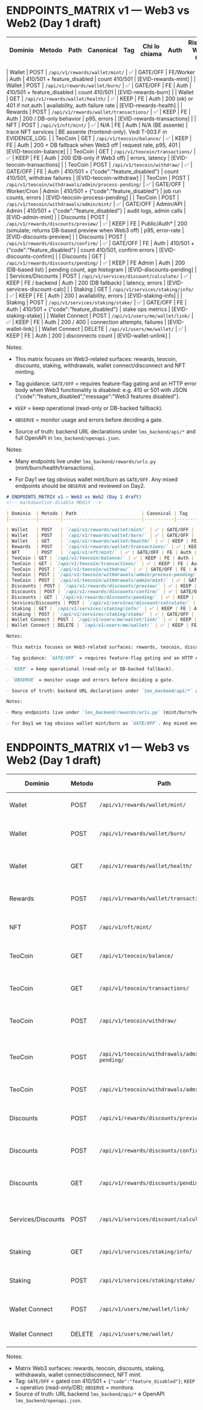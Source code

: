 # ENDPOINTS_MATRIX v1 — Web3 vs Web2 (Day 1 draft)
<!-- markdownlint-disable MD013 -->

| Dominio  | Metodo | Path                        | Canonical | Tag      | Chi lo chiama     | Auth   | Risposta Web3 OFF      | Log & metriche      | Note |
|----------|--------|-----------------------------|-----------|----------|-------------------|--------|------------------------|---------------------|------|

| Wallet   | POST   | `/api/v1/rewards/wallet/mint/` | ✅ | GATE/OFF | FE/Worker | Auth | 410/501 + feature_disabled | count 410/501 | [EVID-rewards-mint] |
| Wallet   | POST   | `/api/v1/rewards/wallet/burn/` | ✅ | GATE/OFF | FE | Auth | 410/501 + feature_disabled | count 410/501 | [EVID-rewards-burn] |
| Wallet   | GET    | `/api/v1/rewards/wallet/health/` | ✅ | KEEP | FE | Auth | 200 (ok) or 401 if not auth | availability, auth failure rate | [EVID-rewards-health] |
| Rewards  | POST   | `/api/v1/rewards/wallet/transactions/` | ✅ | KEEP | FE | Auth | 200 / DB-only behavior | p95, errors | [EVID-rewards-transactions] |
| NFT      | POST   | `/api/v1/nft/mint/` | ✅ | N/A | FE | Auth | N/A (BE assente) | trace NFT services | BE assente (frontend-only). Vedi T-003.F in EVIDENCE_LOG. |
| TeoCoin | GET | `/api/v1/teocoin/balance/` | ✅ | KEEP | FE | Auth | 200 + DB fallback when Web3 off | request rate, p95, 401 | [EVID-teocoin-balance] |
| TeoCoin | GET | `/api/v1/teocoin/transactions/` | ✅ | KEEP | FE | Auth | 200 (DB-only if Web3 off) | errors, latency | [EVID-teocoin-transactions] |
| TeoCoin | POST | `/api/v1/teocoin/withdraw/` | ✅ | GATE/OFF | FE | Auth | 410/501 + {"code":"feature_disabled"} | count 410/501, withdraw failures | [EVID-teocoin-withdraw] |
| TeoCoin | POST | `/api/v1/teocoin/withdrawals/admin/process-pending/` | ✅ | GATE/OFF | Worker/Cron | Admin | 410/501 + {"code":"feature_disabled"} | job run counts, errors | [EVID-teocoin-process-pending] |
| TeoCoin | POST | `/api/v1/teocoin/withdrawals/admin/mint/` | ✅ | GATE/OFF | Admin/API | Admin | 410/501 + {"code":"feature_disabled"} | audit logs, admin calls | [EVID-admin-mint] |
| Discounts | POST | `/api/v1/rewards/discounts/preview/` | ✅ | KEEP | FE | Public/Auth* | 200 (simulate; returns DB-based preview when Web3 off) | p95, error-rate | [EVID-discounts-preview] |
| Discounts | POST | `/api/v1/rewards/discounts/confirm/` | ✅ | GATE/OFF | FE | Auth | 410/501 + {"code":"feature_disabled"} | count 410/501, confirm errors | [EVID-discounts-confirm] |
| Discounts | GET | `/api/v1/rewards/discounts/pending/` | ✅ | KEEP | FE Admin | Auth | 200 (DB-based list) | pending count, age histogram | [EVID-discounts-pending] |
| Services/Discounts | POST | `/api/v1/services/discount/calculate/` | ✅ | KEEP | FE / backend | Auth | 200 (DB fallback) | latency, errors | [EVID-services-discount-calc] |
| Staking | GET | `/api/v1/services/staking/info/` | ✅ | KEEP | FE | Auth | 200 | availability, errors | [EVID-staking-info] |
| Staking | POST | `/api/v1/services/staking/stake/` | ✅ | GATE/OFF | FE | Auth | 410/501 + {"code":"feature_disabled"} | stake ops metrics | [EVID-staking-stake] |
| Wallet Connect | POST | `/api/v1/users/me/wallet/link/` | ✅ | KEEP | FE | Auth | 200 / 400 | connection attempts, failures | [EVID-wallet-link] |
| Wallet Connect | DELETE | `/api/v1/users/me/wallet/` | ✅ | KEEP | FE | Auth | 200 | disconnects count | [EVID-wallet-unlink] |

Notes:

- This matrix focuses on Web3-related surfaces: rewards, teocoin, discounts, staking, withdrawals, wallet connect/disconnect and NFT minting.

- Tag guidance: `GATE/OFF` = requires feature-flag gating and an HTTP error body when Web3 functionality is disabled: e.g. 410 or 501 with JSON {"code":"feature_disabled","message":"Web3 features disabled"}.

- `KEEP` = keep operational (read-only or DB-backed fallback).

- `OBSERVE` = monitor usage and errors before deciding a gate.

- Source of truth: backend URL declarations under `lms_backend/api/*` and full OpenAPI in `lms_backend/openapi.json`.

Notes:

- Many endpoints live under `lms_backend/rewards/urls.py` (mint/burn/health/transactions).

- For Day1 we tag obvious wallet mint/burn as `GATE/OFF`. Any mixed endpoints should be `OBSERVE` and reviewed on Day2.
```markdown
# ENDPOINTS_MATRIX v1 — Web3 vs Web2 (Day 1 draft)
<!-- markdownlint-disable MD013 -->

| Dominio  | Metodo | Path                        | Canonical | Tag      | Chi lo chiama     | Auth   | Risposta Web3 OFF      | Log & metriche      | Note |
|----------|--------|-----------------------------|-----------|----------|-------------------|--------|------------------------|---------------------|------|

| Wallet   | POST   | `/api/v1/rewards/wallet/mint/` | ✅ | GATE/OFF | FE/Worker | Auth | 410/501 + feature_disabled | count 410/501 | [EVID-rewards-mint] |
| Wallet   | POST   | `/api/v1/rewards/wallet/burn/` | ✅ | GATE/OFF | FE | Auth | 410/501 + feature_disabled | count 410/501 | [EVID-rewards-burn] |
| Wallet   | GET    | `/api/v1/rewards/wallet/health/` | ✅ | KEEP | FE | Auth | 200 (ok) or 401 if not auth | availability, auth failure rate | [EVID-rewards-health] |
| Rewards  | POST   | `/api/v1/rewards/wallet/transactions/` | ✅ | KEEP | FE | Auth | 200 / DB-only behavior | p95, errors | [EVID-rewards-transactions] |
| NFT      | POST   | `/api/v1/nft/mint/` | ✅ | GATE/OFF | FE | Auth | 410/501 + {"code":"feature_disabled"} | trace NFT services | [EVID-nft-mint] |
| TeoCoin | GET | `/api/v1/teocoin/balance/` | ✅ | KEEP | FE | Auth | 200 + DB fallback when Web3 off | request rate, p95, 401 | [EVID-teocoin-balance] |
| TeoCoin | GET | `/api/v1/teocoin/transactions/` | ✅ | KEEP | FE | Auth | 200 (DB-only if Web3 off) | errors, latency | [EVID-teocoin-transactions] |
| TeoCoin | POST | `/api/v1/teocoin/withdraw/` | ✅ | GATE/OFF | FE | Auth | 410/501 + {"code":"feature_disabled"} | count 410/501, withdraw failures | [EVID-teocoin-withdraw] |
| TeoCoin | POST | `/api/v1/teocoin/withdrawals/admin/process-pending/` | ✅ | GATE/OFF | Worker/Cron | Admin | 410/501 + {"code":"feature_disabled"} | job run counts, errors | [EVID-teocoin-process-pending] |
| TeoCoin | POST | `/api/v1/teocoin/withdrawals/admin/mint/` | ✅ | GATE/OFF | Admin/API | Admin | 410/501 + {"code":"feature_disabled"} | audit logs, admin calls | [EVID-admin-mint] |
| Discounts | POST | `/api/v1/rewards/discounts/preview/` | ✅ | KEEP | FE | Public/Auth* | 200 (simulate; returns DB-based preview when Web3 off) | p95, error-rate | [EVID-discounts-preview] |
| Discounts | POST | `/api/v1/rewards/discounts/confirm/` | ✅ | GATE/OFF | FE | Auth | 410/501 + {"code":"feature_disabled"} | count 410/501, confirm errors | [EVID-discounts-confirm] |
| Discounts | GET | `/api/v1/rewards/discounts/pending/` | ✅ | KEEP | FE Admin | Auth | 200 (DB-based list) | pending count, age histogram | [EVID-discounts-pending] |
| Services/Discounts | POST | `/api/v1/services/discount/calculate/` | ✅ | KEEP | FE / backend | Auth | 200 (DB fallback) | latency, errors | [EVID-services-discount-calc] |
| Staking | GET | `/api/v1/services/staking/info/` | ✅ | KEEP | FE | Auth | 200 | availability, errors | [EVID-staking-info] |
| Staking | POST | `/api/v1/services/staking/stake/` | ✅ | GATE/OFF | FE | Auth | 410/501 + {"code":"feature_disabled"} | stake ops metrics | [EVID-staking-stake] |
| Wallet Connect | POST | `/api/v1/users/me/wallet/link/` | ✅ | KEEP | FE | Auth | 200 / 400 | connection attempts, failures | [EVID-wallet-link] |
| Wallet Connect | DELETE | `/api/v1/users/me/wallet/` | ✅ | KEEP | FE | Auth | 200 | disconnects count | [EVID-wallet-unlink] |

Notes:

- This matrix focuses on Web3-related surfaces: rewards, teocoin, discounts, staking, withdrawals, wallet connect/disconnect and NFT minting.

- Tag guidance: `GATE/OFF` = requires feature-flag gating and an HTTP error body when Web3 functionality is disabled: e.g. 410 or 501 with JSON {"code":"feature_disabled","message":"Web3 features disabled"}.

- `KEEP` = keep operational (read-only or DB-backed fallback).

- `OBSERVE` = monitor usage and errors before deciding a gate.

- Source of truth: backend URL declarations under `lms_backend/api/*` and full OpenAPI in `lms_backend/openapi.json`.

Notes:

- Many endpoints live under `lms_backend/rewards/urls.py` (mint/burn/health/transactions).

- For Day1 we tag obvious wallet mint/burn as `GATE/OFF`. Any mixed endpoints should be `OBSERVE` and reviewed on Day2.

```
# ENDPOINTS_MATRIX v1 — Web3 vs Web2 (Day 1 draft)
<!-- markdownlint-disable MD013 -->

| Dominio  | Metodo | Path                                 | Canonical | Tag      | Chi lo chiama | Auth   | Risposta Web3 OFF                          | Log & metriche              | Note                               |
|----------|--------|--------------------------------------|-----------|----------|---------------|--------|--------------------------------------------|-----------------------------|------------------------------------|
| Wallet   | POST   | `/api/v1/rewards/wallet/mint/`       | ✅        | GATE/OFF | FE/Worker     | Auth   | 410/501 + feature_disabled                 | count 410/501               | [EVID-rewards-mint] (@sha:NA/NA)   |
| Wallet   | POST   | `/api/v1/rewards/wallet/burn/`       | ✅        | GATE/OFF | FE            | Auth   | 410/501 + feature_disabled                 | count 410/501               | [EVID-rewards-burn] (@sha:NA/NA)   |
| Wallet   | GET    | `/api/v1/rewards/wallet/health/`     | ✅        | KEEP     | FE            | Auth   | 200 (ok) or 401 if not auth                | availability, auth failures | [EVID-rewards-health] (@sha:NA/NA) |
| Rewards  | POST   | `/api/v1/rewards/wallet/transactions/` | ✅      | KEEP     | FE            | Auth   | 200 / DB-only behavior                     | p95, errors                 | [EVID-rewards-transactions] (@sha:NA/NA) |
| NFT      | POST   | `/api/v1/nft/mint/`                  | ✅        | GATE/OFF | FE            | Auth   | 410/501 + {"code":"feature_disabled"}      | trace NFT services          | [EVID-nft-mint] (@sha:NA/NA)       |
| TeoCoin  | GET    | `/api/v1/teocoin/balance/`           | ✅        | KEEP     | FE            | Auth   | 200 + DB fallback when Web3 off            | request rate, p95, 401      | [EVID-teocoin-balance] (@sha:NA/NA) |
| TeoCoin  | GET    | `/api/v1/teocoin/transactions/`      | ✅        | KEEP     | FE            | Auth   | 200 (DB-only if Web3 off)                  | errors, latency             | [EVID-teocoin-transactions] (@sha:NA/NA) |
| TeoCoin  | POST   | `/api/v1/teocoin/withdraw/`          | ✅        | GATE/OFF | FE            | Auth   | 410/501 + {"code":"feature_disabled"}      | count 410/501               | [EVID-teocoin-withdraw] (@sha:NA/NA) |
| TeoCoin  | POST   | `/api/v1/teocoin/withdrawals/admin/process-pending/` | ✅ | GATE/OFF | Worker/Cron | Admin | 410/501 + {"code":"feature_disabled"}      | job run counts, errors      | [EVID-teocoin-process-pending] (@sha:NA/NA) |
| TeoCoin  | POST   | `/api/v1/teocoin/withdrawals/admin/mint/` | ✅     | GATE/OFF | Admin/API     | Admin | 410/501 + {"code":"feature_disabled"}      | audit logs, admin calls     | [EVID-admin-mint] (@sha:NA/NA)     |
| Discounts | POST  | `/api/v1/rewards/discounts/preview/` | ✅        | KEEP     | FE            | Public/Auth* | 200 (simulate; DB-based preview)         | p95, error-rate             | [EVID-discounts-preview] (@sha:NA/NA) |
| Discounts | POST  | `/api/v1/rewards/discounts/confirm/` | ✅        | GATE/OFF | FE            | Auth   | 410/501 + {"code":"feature_disabled"}      | count 410/501               | [EVID-discounts-confirm] (@sha:NA/NA) |
| Discounts | GET   | `/api/v1/rewards/discounts/pending/` | ✅        | KEEP     | FE Admin      | Auth   | 200 (DB-based list)                        | pending count, age histo    | [EVID-discounts-pending] (@sha:NA/NA) |
| Services/Discounts | POST | `/api/v1/services/discount/calculate/` | ✅ | KEEP | FE / backend | Auth | 200 (DB fallback)                           | latency, errors             | [EVID-services-discount-calc] (@sha:NA/NA) |
| Staking  | GET    | `/api/v1/services/staking/info/`     | ✅        | KEEP     | FE            | Auth   | 200                                        | availability, errors        | [EVID-staking-info] (@sha:NA/NA)   |
| Staking  | POST   | `/api/v1/services/staking/stake/`    | ✅        | GATE/OFF | FE            | Auth   | 410/501 + {"code":"feature_disabled"}      | stake ops metrics           | [EVID-staking-stake] (@sha:NA/NA)  |
| Wallet Connect | POST | `/api/v1/users/me/wallet/link/`  | ✅        | KEEP     | FE            | Auth   | 200 / 400                                  | connection attempts, fails  | [EVID-wallet-link] (@sha:NA/NA)    |
| Wallet Connect | DELETE | `/api/v1/users/me/wallet/`     | ✅        | KEEP     | FE            | Auth   | 200                                        | disconnects count           | [EVID-wallet-unlink] (@sha:NA/NA)  |

Notes:

- Matrix Web3 surfaces: rewards, teocoin, discounts, staking, withdrawals, wallet connect/disconnect, NFT mint.
- Tag: `GATE/OFF` = gated con 410/501 + `{"code":"feature_disabled"}`; `KEEP` = operativo (read-only/DB); `OBSERVE` = monitora.
- Source of truth: URL backend `lms_backend/api/*` e OpenAPI `lms_backend/openapi.json`.

